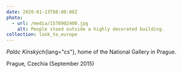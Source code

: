 ```yaml
---
date: 2020-01-13T08:00:00Z
photo:
  - url: /media/1578902400.jpg
    alt: People stood outside a highly decorated building.
collection: look_to_europe
---
```

*Palác Kinských*{lang="cs"}, home of the National Gallery in Prague.

Prague, Czechia (September 2015)
